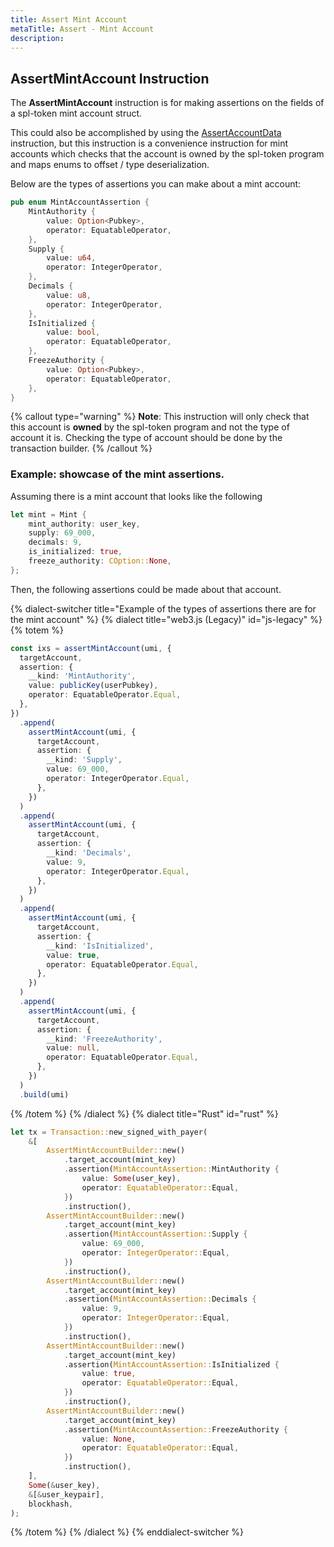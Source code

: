 ```yaml
---
title: Assert Mint Account
metaTitle: Assert - Mint Account
description:
---
```


## AssertMintAccount Instruction

The **AssertMintAccount** instruction is for making assertions on the fields of a spl-token mint account struct.

This could also be accomplished by using the [AssertAccountData](/assert/account-data) instruction, but this instruction is a convenience instruction for mint accounts which checks that the account is owned by the spl-token program and maps enums to offset / type deserialization.

Below are the types of assertions you can make about a mint account:

```rust
pub enum MintAccountAssertion {
    MintAuthority {
        value: Option<Pubkey>,
        operator: EquatableOperator,
    },
    Supply {
        value: u64,
        operator: IntegerOperator,
    },
    Decimals {
        value: u8,
        operator: IntegerOperator,
    },
    IsInitialized {
        value: bool,
        operator: EquatableOperator,
    },
    FreezeAuthority {
        value: Option<Pubkey>,
        operator: EquatableOperator,
    },
}
```

{% callout type="warning" %}
**Note**: This instruction will only check that this account is **owned** by the spl-token program and not the type of account it is. Checking the type of account should be done by the transaction builder.
{% /callout %}

### Example: showcase of the mint assertions.

Assuming there is a mint account that looks like the following

```rust
let mint = Mint {
    mint_authority: user_key,
    supply: 69_000,
    decimals: 9,
    is_initialized: true,
    freeze_authority: COption::None,
};
```

Then, the following assertions could be made about that account.

{% dialect-switcher title="Example of the types of assertions there are for the mint account" %}
{% dialect title="web3.js (Legacy)" id="js-legacy" %}
{% totem %}

```typescript
const ixs = assertMintAccount(umi, {
  targetAccount,
  assertion: {
    __kind: 'MintAuthority',
    value: publicKey(userPubkey),
    operator: EquatableOperator.Equal,
  },
})
  .append(
    assertMintAccount(umi, {
      targetAccount,
      assertion: {
        __kind: 'Supply',
        value: 69_000,
        operator: IntegerOperator.Equal,
      },
    })
  )
  .append(
    assertMintAccount(umi, {
      targetAccount,
      assertion: {
        __kind: 'Decimals',
        value: 9,
        operator: IntegerOperator.Equal,
      },
    })
  )
  .append(
    assertMintAccount(umi, {
      targetAccount,
      assertion: {
        __kind: 'IsInitialized',
        value: true,
        operator: EquatableOperator.Equal,
      },
    })
  )
  .append(
    assertMintAccount(umi, {
      targetAccount,
      assertion: {
        __kind: 'FreezeAuthority',
        value: null,
        operator: EquatableOperator.Equal,
      },
    })
  )
  .build(umi)
```

{% /totem %}
{% /dialect %}
{% dialect title="Rust" id="rust" %}

```rust
let tx = Transaction::new_signed_with_payer(
    &[
        AssertMintAccountBuilder::new()
            .target_account(mint_key)
            .assertion(MintAccountAssertion::MintAuthority {
                value: Some(user_key),
                operator: EquatableOperator::Equal,
            })
            .instruction(),
        AssertMintAccountBuilder::new()
            .target_account(mint_key)
            .assertion(MintAccountAssertion::Supply {
                value: 69_000,
                operator: IntegerOperator::Equal,
            })
            .instruction(),
        AssertMintAccountBuilder::new()
            .target_account(mint_key)
            .assertion(MintAccountAssertion::Decimals {
                value: 9,
                operator: IntegerOperator::Equal,
            })
            .instruction(),
        AssertMintAccountBuilder::new()
            .target_account(mint_key)
            .assertion(MintAccountAssertion::IsInitialized {
                value: true,
                operator: EquatableOperator::Equal,
            })
            .instruction(),
        AssertMintAccountBuilder::new()
            .target_account(mint_key)
            .assertion(MintAccountAssertion::FreezeAuthority {
                value: None,
                operator: EquatableOperator::Equal,
            })
            .instruction(),
    ],
    Some(&user_key),
    &[&user_keypair],
    blockhash,
);
```

{% /totem %}
{% /dialect %}
{% enddialect-switcher %}
